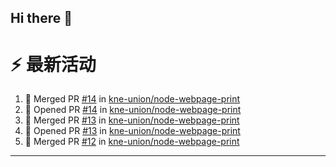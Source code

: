 ## Hi there 👋

<!--

**Here are some ideas to get you started:**

🙋‍♀️ A short introduction - what is your organization all about?
🌈 Contribution guidelines - how can the community get involved?
👩‍💻 Useful resources - where can the community find your docs? Is there anything else the community should know?
🍿 Fun facts - what does your team eat for breakfast?
🧙 Remember, you can do mighty things with the power of [Markdown](https://docs.github.com/github/writing-on-github/getting-started-with-writing-and-formatting-on-github/basic-writing-and-formatting-syntax)
-->


# ⚡ 最新活动

<!--START_SECTION:activity-->
1. 🎉 Merged PR [#14](https://github.com/kne-union/node-webpage-print/pull/14) in [kne-union/node-webpage-print](https://github.com/kne-union/node-webpage-print)
2. 💪 Opened PR [#14](https://github.com/kne-union/node-webpage-print/pull/14) in [kne-union/node-webpage-print](https://github.com/kne-union/node-webpage-print)
3. 🎉 Merged PR [#13](https://github.com/kne-union/node-webpage-print/pull/13) in [kne-union/node-webpage-print](https://github.com/kne-union/node-webpage-print)
4. 💪 Opened PR [#13](https://github.com/kne-union/node-webpage-print/pull/13) in [kne-union/node-webpage-print](https://github.com/kne-union/node-webpage-print)
5. 🎉 Merged PR [#12](https://github.com/kne-union/node-webpage-print/pull/12) in [kne-union/node-webpage-print](https://github.com/kne-union/node-webpage-print)
<!--END_SECTION:activity-->

---

